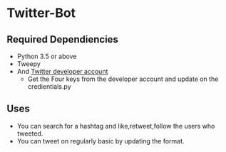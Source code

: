 # Twitter-Bot

## Required Dependiencies
  - Python 3.5 or above
  - Tweepy
  - And [Twitter developer account](developers.twitter.com)
    - Get the Four keys from the developer account and update on the credientials.py
  
 ## Uses
  - You can search for a hashtag and like,retweet,follow the users who tweeted.
  - You can tweet on regularly basic by updating the format.
  
